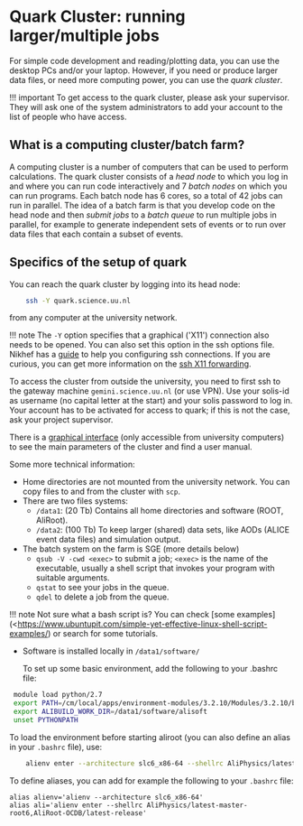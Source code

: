 # Quark Cluster: running larger/multiple jobs


For simple code development and reading/plotting data, you can use the desktop PCs and/or your laptop. 
However, if you need or produce larger data files, or need more computing power, you can use the *quark cluster*.

!!! important
    To get access to the quark cluster, please ask your supervisor. They will ask one of the system administrators to
    add your account to the list of people who have access.

## What is a computing cluster/batch farm?


A computing cluster is a number of computers that can be used to perform calculations. The quark cluster consists of a
*head node* to which you log in and where you can run code interactively and 7 *batch nodes* on which you can run
programs. Each batch node has 6 cores, so a total of 42 jobs can run in parallel.
The idea of a batch farm is that you develop code on the head node and then *submit jobs* to a *batch queue* to
run multiple jobs in parallel, for example to generate independent sets of events or to run over data files that
each contain a subset of events.

## Specifics of the setup of quark


You can reach the quark cluster by logging into its head node:

```bash
    ssh -Y quark.science.uu.nl
```

from any computer at the university network.

!!! note
    The ``-Y`` option specifies that a graphical ('X11') connection also needs to be opened.
    You can also set this option in the ssh options file. Nikhef has a
    [guide](https://www.nikhef.nl/grid/computing-course/work/ssh.html) to help you configuring ssh connections.
    If you are curious, you can get more information on the 
    [ssh X11 forwarding](https://docstore.mik.ua/orelly/networking_2ndEd/ssh/ch09_03.htm).

To access the cluster from outside the university, you need to first ssh
to the gateway machine ``gemini.science.uu.nl`` (or use VPN). Use your solis-id as username (no capital letter at the
start) and your solis password to log in. Your account has to be activated for access to quark; if this is not the
case, ask your project supervisor.

There is a [graphical interface](http://quark.science.uu.nl>) (only accessible from university computers) to see the
main parameters of the cluster and find a user manual.

Some more technical information:

  * Home directories are not mounted from the university network. You can copy files to and from the cluster with ``scp``.
  * There are two files systems:
    * ``/data1``: (20 Tb) Contains all home directories and software (ROOT, AliRoot).
    * ``/data2``: (100 Tb) To keep larger (shared) data sets, like AODs (ALICE event data files) and simulation output.
  * The batch system on the farm is SGE (more details below)
    * ``qsub -V -cwd <exec>`` to submit a job; ``<exec>`` is the name of the executable, usually a shell script
      that invokes your program with suitable arguments.
    * ``qstat`` to see your jobs in the queue.
    * ``qdel`` to delete a job from the queue.

!!! note
    Not sure what a bash script is? You can check 
    [some examples](<https://www.ubuntupit.com/simple-yet-effective-linux-shell-script-examples/)
    or search for some tutorials.
    
  * Software is installed locally in ``/data1/software/``

    To set up some basic environment, add the following to your .bashrc file:
        
```bash
 module load python/2.7
 export PATH=/cm/local/apps/environment-modules/3.2.10/Modules/3.2.10/bin/:$PATH
 export ALIBUILD_WORK_DIR=/data1/software/alisoft
 unset PYTHONPATH
```
   
   To load the environment before starting aliroot (you can also define an alias in your ``.bashrc`` file), use:
```bash
    alienv enter --architecture slc6_x86-64 --shellrc AliPhysics/latest-master-root6
```
To define aliases, you can add for example the following to your ``.bashrc`` file:
```
alias alienv='alienv --architecture slc6_x86-64'
alias ali='alienv enter --shellrc AliPhysics/latest-master-root6,AliRoot-OCDB/latest-release'
```
   
